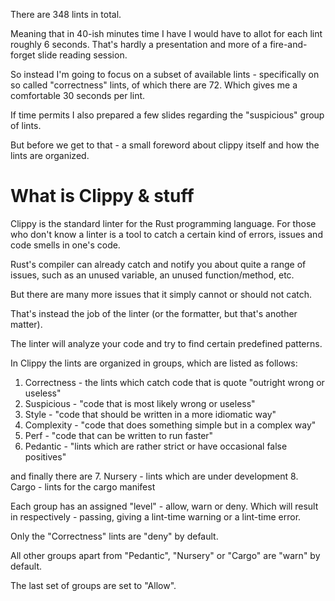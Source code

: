 There are 348 lints in total.

Meaning that in 40-ish minutes time I have I would have to allot for each lint roughly 6 seconds.
That's hardly a presentation and more of a fire-and-forget slide reading session.

So instead I'm going to focus on a subset of available lints - specifically on so called "correctness" lints, of which there are 72.
Which gives me a comfortable 30 seconds per lint.

If time permits I also prepared a few slides regarding the "suspicious" group of lints.

But before we get to that - a small foreword about clippy itself and how the lints are organized.

# What is Clippy & stuff

Clippy is the standard linter for the Rust programming language.
For those who don't know a linter is a tool to catch a certain kind of errors, issues and code smells in one's code.

Rust's compiler can already catch and notify you about quite a range of issues, such as an unused variable, an unused function/method, etc.

But there are many more issues that it simply cannot or should not catch.

That's instead the job of the linter (or the formatter, but that's another matter).

The linter will analyze your code and try to find certain predefined patterns.

In Clippy the lints are organized in groups, which are listed as follows:
1. Correctness - the lints which catch code that is quote "outright wrong or useless"
2. Suspicious - "code that is most likely wrong or useless"
3. Style - "code that should be written in a more idiomatic way"
4. Complexity - "code that does something simple but in a complex way"
5. Perf - "code that can be written to run faster"
6. Pedantic - "lints which are rather strict or have occasional false positives"

and finally there are
7. Nursery - lints which are under development
8. Cargo - lints for the cargo manifest

Each group has an assigned "level" - allow, warn or deny. Which will result in respectively - passing, giving a lint-time warning or a lint-time error.

Only the "Correctness" lints are "deny" by default.

All other groups apart from "Pedantic", "Nursery" or "Cargo" are "warn" by default.

The last set of groups are set to "Allow".

